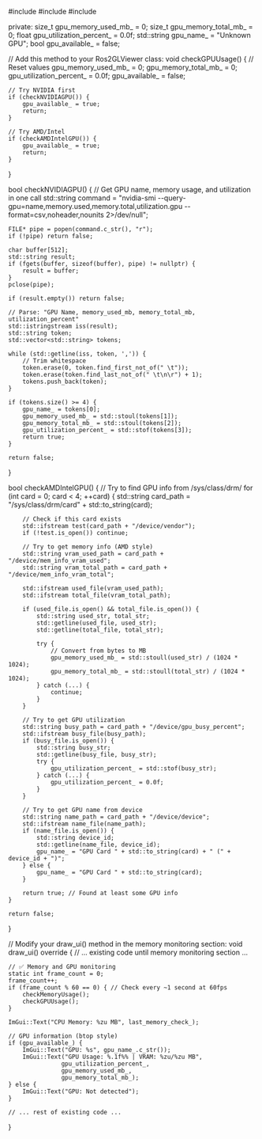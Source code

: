 #include <fstream>
#include <sstream>
#include <string>


private:
    size_t gpu_memory_used_mb_ = 0;
    size_t gpu_memory_total_mb_ = 0;
    float gpu_utilization_percent_ = 0.0f;
    std::string gpu_name_ = "Unknown GPU";
    bool gpu_available_ = false;

// Add this method to your Ros2GLViewer class:
void checkGPUUsage()
{
    // Reset values
    gpu_memory_used_mb_ = 0;
    gpu_memory_total_mb_ = 0;
    gpu_utilization_percent_ = 0.0f;
    gpu_available_ = false;

    // Try NVIDIA first
    if (checkNVIDIAGPU()) {
        gpu_available_ = true;
        return;
    }
    
    // Try AMD/Intel
    if (checkAMDIntelGPU()) {
        gpu_available_ = true;
        return;
    }
}

bool checkNVIDIAGPU()
{
    // Get GPU name, memory usage, and utilization in one call
    std::string command = "nvidia-smi --query-gpu=name,memory.used,memory.total,utilization.gpu --format=csv,noheader,nounits 2>/dev/null";
    
    FILE* pipe = popen(command.c_str(), "r");
    if (!pipe) return false;
    
    char buffer[512];
    std::string result;
    if (fgets(buffer, sizeof(buffer), pipe) != nullptr) {
        result = buffer;
    }
    pclose(pipe);
    
    if (result.empty()) return false;
    
    // Parse: "GPU Name, memory_used_mb, memory_total_mb, utilization_percent"
    std::istringstream iss(result);
    std::string token;
    std::vector<std::string> tokens;
    
    while (std::getline(iss, token, ',')) {
        // Trim whitespace
        token.erase(0, token.find_first_not_of(" \t"));
        token.erase(token.find_last_not_of(" \t\n\r") + 1);
        tokens.push_back(token);
    }
    
    if (tokens.size() >= 4) {
        gpu_name_ = tokens[0];
        gpu_memory_used_mb_ = std::stoul(tokens[1]);
        gpu_memory_total_mb_ = std::stoul(tokens[2]);
        gpu_utilization_percent_ = std::stof(tokens[3]);
        return true;
    }
    
    return false;
}

bool checkAMDIntelGPU()
{
    // Try to find GPU info from /sys/class/drm/
    for (int card = 0; card < 4; ++card) {
        std::string card_path = "/sys/class/drm/card" + std::to_string(card);
        
        // Check if this card exists
        std::ifstream test(card_path + "/device/vendor");
        if (!test.is_open()) continue;
        
        // Try to get memory info (AMD style)
        std::string vram_used_path = card_path + "/device/mem_info_vram_used";
        std::string vram_total_path = card_path + "/device/mem_info_vram_total";
        
        std::ifstream used_file(vram_used_path);
        std::ifstream total_file(vram_total_path);
        
        if (used_file.is_open() && total_file.is_open()) {
            std::string used_str, total_str;
            std::getline(used_file, used_str);
            std::getline(total_file, total_str);
            
            try {
                // Convert from bytes to MB
                gpu_memory_used_mb_ = std::stoull(used_str) / (1024 * 1024);
                gpu_memory_total_mb_ = std::stoull(total_str) / (1024 * 1024);
            } catch (...) {
                continue;
            }
        }
        
        // Try to get GPU utilization
        std::string busy_path = card_path + "/device/gpu_busy_percent";
        std::ifstream busy_file(busy_path);
        if (busy_file.is_open()) {
            std::string busy_str;
            std::getline(busy_file, busy_str);
            try {
                gpu_utilization_percent_ = std::stof(busy_str);
            } catch (...) {
                gpu_utilization_percent_ = 0.0f;
            }
        }
        
        // Try to get GPU name from device
        std::string name_path = card_path + "/device/device";
        std::ifstream name_file(name_path);
        if (name_file.is_open()) {
            std::string device_id;
            std::getline(name_file, device_id);
            gpu_name_ = "GPU Card " + std::to_string(card) + " (" + device_id + ")";
        } else {
            gpu_name_ = "GPU Card " + std::to_string(card);
        }
        
        return true; // Found at least some GPU info
    }
    
    return false;
}

// Modify your draw_ui() method in the memory monitoring section:
void draw_ui() override
{
    // ... existing code until memory monitoring section ...

    // ✅ Memory and GPU monitoring
    static int frame_count = 0;
    frame_count++;
    if (frame_count % 60 == 0) { // Check every ~1 second at 60fps
        checkMemoryUsage();
        checkGPUUsage();
    }
    
    ImGui::Text("CPU Memory: %zu MB", last_memory_check_);
    
    // GPU information (btop style)
    if (gpu_available_) {
        ImGui::Text("GPU: %s", gpu_name_.c_str());
        ImGui::Text("GPU Usage: %.1f%% | VRAM: %zu/%zu MB", 
                   gpu_utilization_percent_, 
                   gpu_memory_used_mb_, 
                   gpu_memory_total_mb_);
    } else {
        ImGui::Text("GPU: Not detected");
    }

    // ... rest of existing code ...
}